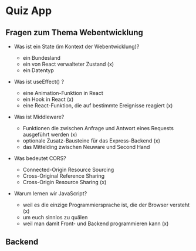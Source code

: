 # Quiz App

## Fragen zum Thema Webentwicklung

- Was ist ein State (im Kontext der Webentwicklung)?

  - ein Bundesland
  - ein von React verwalteter Zustand (x)
  - ein Datentyp

- Was ist useEffect() ?

  - eine Animation-Funktion in React
  - ein Hook in React (x)
  - eine React-Funktion, die auf bestimmte Ereignisse reagiert (x)

- Was ist Middleware?

  - Funktionen die zwischen Anfrage und Antwort eines Requests ausgeführt werden (x)
  - optionale Zusatz-Bausteine für das Express-Backend (x)
  - das Mittelding zwischen Neuware und Second Hand

- Was bedeutet CORS?

  - Connected-Origin Resource Sourcing
  - Cross-Original Reference Sharing
  - Cross-Origin Resource Sharing (x)

- Warum lernen wir JavaScript?
  - weil es die einzige Programmiersprache ist, die der Browser versteht (x)
  - um euch sinnlos zu quälen
  - weil man damit Front- und Backend programmieren kann (x)

## Backend
